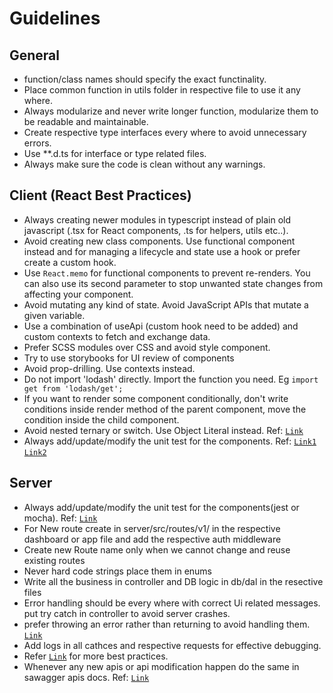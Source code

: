 
# Guidelines

## General
* function/class names should specify the exact functinality.
* Place common function in utils folder in respective file to use it any where.
* Always modularize and never write longer function, modularize them to be readable and maintainable.
* Create respective type interfaces every where to avoid unnecessary errors.
* Use **.d.ts for interface or type related files.
* Always make sure the code is clean without any warnings.

## Client (React Best Practices)

* Always creating newer modules in typescript instead of plain old javascript (.tsx for React components, .ts for helpers, utils etc..).
* Avoid creating new class components. Use functional component instead and for managing a lifecycle and state use a hook or prefer create a custom hook.
* Use `React.memo` for functional components to prevent re-renders. You can also use its second parameter to stop unwanted state changes from affecting your component.
* Avoid mutating any kind of state. Avoid JavaScript APIs that mutate a given variable.
* Use a combination of useApi (custom hook need to be added) and custom contexts to fetch and exchange data.
* Prefer SCSS modules over CSS and avoid style component.
* Try to use storybooks for UI review of components
* Avoid prop-drilling. Use contexts instead.
* Do not import 'lodash' directly. Import the function you need. Eg `import get from 'lodash/get';`
* If you want to render some component conditionally, don't write conditions inside render method of the parent component, move the condition inside the child component.
* Avoid nested ternary or switch. Use Object Literal instead. Ref: [`Link`](https://ultimatecourses.com/blog/deprecating-the-switch-statement-for-object-literals)
* Always add/update/modify the unit test for the components. Ref: [`Link1`](https://reactjs.org/docs/testing.html) [`Link2`](https://blog.bitsrc.io/complete-guide-to-unit-tests-with-react-af6ed372244b)

## Server

* Always add/update/modify the unit test for the components(jest or mocha). Ref: [`Link`](https://www.geeksforgeeks.org/unit-testing-of-node-js-application/)
* For New route create in server/src/routes/v1/ in the respective dashboard or app file and add the respective auth middleware
* Create new Route name only when we cannot change and reuse existing routes
* Never hard code strings place them in enums
* Write all the business in controller and DB logic in db/dal in the resective files
* Error handling should be every where with correct Ui related messages. put try catch in controller to avoid server crashes.
* prefer throwing an error rather than returning to avoid handling them. [`Link`](https://stackify.com/node-js-error-handling/)
* Add logs in all cathces and respective requests for effective debugging.
* Refer [`Link`](https://www.perfomatix.com/nodejs-coding-standards-and-best-practices/) for more best practices.
* Whenever any new apis or api modification happen do the same in sawagger apis docs. Ref: [`Link`](https://swagger.io/docs/specification/adding-examples/)
